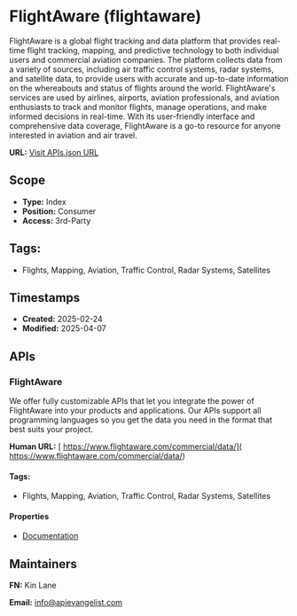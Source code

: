 # FlightAware (flightaware)
FlightAware is a global flight tracking and data platform that provides real-time flight tracking, mapping, and predictive technology to both individual users and commercial aviation companies. The platform collects data from a variety of sources, including air traffic control systems, radar systems, and satellite data, to provide users with accurate and up-to-date information on the whereabouts and status of flights around the world. FlightAware's services are used by airlines, airports, aviation professionals, and aviation enthusiasts to track and monitor flights, manage operations, and make informed decisions in real-time. With its user-friendly interface and comprehensive data coverage, FlightAware is a go-to resource for anyone interested in aviation and air travel.

**URL:** [Visit APIs.json URL](https://raw.githubusercontent.com/api-evangelist/flightaware/refs/heads/main/apis.yml)

## Scope

- **Type:** Index 
- **Position:** Consumer 
- **Access:** 3rd-Party 

## Tags:

 - Flights, Mapping, Aviation, Traffic Control, Radar Systems, Satellites

## Timestamps

- **Created:** 2025-02-24 
- **Modified:** 2025-04-07 

## APIs

### FlightAware
We offer fully customizable APIs that let you integrate the power of FlightAware into your products and applications. Our APIs support all programming languages so you get the data you need in the format that best suits your project. 

**Human URL:** [ https://www.flightaware.com/commercial/data/]( https://www.flightaware.com/commercial/data/)


#### Tags:

 - Flights, Mapping, Aviation, Traffic Control, Radar Systems, Satellites

#### Properties

- [Documentation]( https://www.flightaware.com/commercial/data/)

## Maintainers

**FN:** Kin Lane

**Email:** info@apievangelist.com

